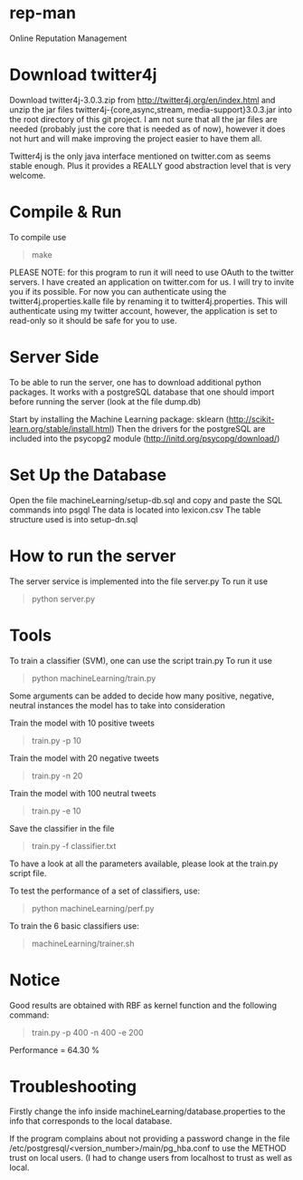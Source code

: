 rep-man
=======

Online Reputation Management

Download twitter4j
=======

Download twitter4j-3.0.3.zip from http://twitter4j.org/en/index.html and unzip
the jar files twitter4j-{core,async,stream, media-support}3.0.3.jar into the root directory
of this git project. I am not sure that all the jar files are needed (probably just the core
that is needed as of now), however it does not hurt and will make improving the project easier
to have them all.

Twitter4j is the only java interface mentioned on twitter.com as seems stable enough. Plus it
provides a REALLY good abstraction level that is very welcome.


Compile & Run
=======

To compile use
> make

PLEASE NOTE: for this program to run it will need to use OAuth to the twitter servers. I have created
an application on twitter.com for us. I will try to invite you if its possible. For now you can
authenticate using the twitter4j.properties.kalle file by renaming it to twitter4j.properties. This 
will authenticate using my twitter account, however, the application is set to read-only so it should
be safe for you to use.

Server Side
======

To be able to run the server, one has to download additional python packages.
It works with a postgreSQL database that one should import before running the
server (look at the file dump.db)

Start by installing the Machine Learning package: sklearn
(http://scikit-learn.org/stable/install.html)
Then the drivers for the postgreSQL are included into the psycopg2 module
(http://initd.org/psycopg/download/)

Set Up the Database
======

Open the file machineLearning/setup-db.sql and copy and paste the SQL commands
into psgql
The data is located into lexicon.csv
The table structure used is into setup-dn.sql

How to run the server
======

The server service is implemented into the file server.py
To run it use
> python server.py

Tools
======

To train a classifier (SVM), one can use the script train.py
To run it use
> python machineLearning/train.py

Some arguments can be added to decide how many positive, negative, neutral
instances the model has to take into consideration

Train the model with 10 positive tweets
> train.py -p 10

Train the model with 20 negative tweets
> train.py -n 20

Train the model with 100 neutral tweets
> train.py -e 10

Save the classifier in the file
> train.py -f classifier.txt

To have a look at all the parameters available, please look at the train.py
script file.

To test the performance of a set of classifiers, use:
> python machineLearning/perf.py

To train the 6 basic classifiers use:
> machineLearning/trainer.sh

Notice
=======
Good results are obtained with RBF as kernel function and the following
command:

> train.py -p 400 -n 400 -e 200

Performance = 64.30 %


Troubleshooting
=======

Firstly change the info inside machineLearning/database.properties to the info
that corresponds to the local database.

If the program complains about not providing a password change in the file
/etc/postgresql/\<version_number\>/main/pg\_hba.conf to use the METHOD trust on
local users. (I had to change users from localhost to trust as well as local.

